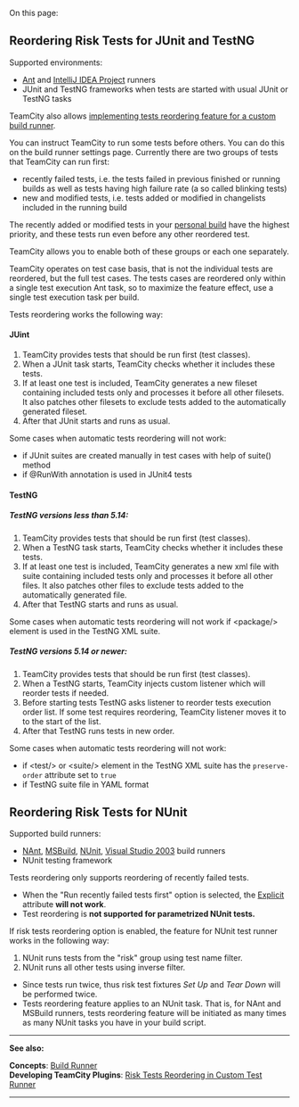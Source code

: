 [//]: # (title: Running Risk Group Tests First)
[//]: # (auxiliary-id: Running Risk Group Tests First)
On this page:

<tag-list of="chapter" mode="tree" depth="4"/>

<anchor name="testReorderingJUnitAndTestNG"/>

## Reordering Risk Tests for JUnit and TestNG
[//]: # (AltHead: testReorderingJUnitAndTestNG)

Supported environments:
* [Ant](ant.md) and [IntelliJ IDEA Project](intellij-idea-project.md) runners
* JUnit and TestNG frameworks when tests are started with usual JUnit or TestNG tasks

<tip>

TeamCity also allows [implementing tests reordering feature for a custom build runner](https://plugins.jetbrains.com/docs/teamcity/risk-tests-reordering-in-custom-test-runner.html).
</tip>

You can instruct TeamCity to run some tests before others. You can do this on the build runner settings page. Currently there are two groups of tests that TeamCity can run first:
* recently failed tests, i.e. the tests failed in previous finished or running builds as well as tests having high failure rate (a so called blinking tests)
* new and modified tests, i.e. tests added or modified in changelists included in the running build

<note>

The recently added or modified tests in your [personal build](personal-build.md) have the highest priority, and these tests run even before any other reordered test.
</note>

TeamCity allows you to enable both of these groups or each one separately.

TeamCity operates on test case basis, that is not the individual tests are reordered, but the full test cases. The tests cases are reordered only within a single test execution Ant task, so to maximize the feature effect, use a single test execution task per build.

Tests reordering works the following way:

#### JUint
1. TeamCity provides tests that should be run first (test classes).
2. When a JUnit task starts, TeamCity checks whether it includes these tests.
3. If at least one test is included, TeamCity generates a new fileset containing included tests only and processes it before all other filesets. It also patches other filesets to exclude tests added to the automatically generated fileset.
4. After that JUnit starts and runs as usual.

<note>

Some cases when automatic tests reordering will not work:
* if JUnit suites are created manually in test cases with help of suite() method
* if @RunWith annotation is used in JUnit4 tests
</note>

#### TestNG

##### TestNG versions less than 5.14:
1. TeamCity provides tests that should be run first (test classes).
2. When a TestNG task starts, TeamCity checks whether it includes these tests.
3. If at least one test is included, TeamCity generates a new xml file with suite containing included tests only and processes it before all other files. It also patches other files to exclude tests added to the automatically generated file.
4. After that TestNG starts and runs as usual.

<note>

Some cases when automatic tests reordering will not work
if &lt;package/&gt; element is used in the TestNG XML suite.
</note>

##### TestNG versions 5.14 or newer:
1. TeamCity provides tests that should be run first (test classes).
2. When a TestNG starts, TeamCity injects custom listener which will reorder tests if needed.
3. Before starting tests TestNG asks listener to reorder tests execution order list. If some test requires reordering, TeamCity listener moves it to to the start of the list.
4. After that TestNG runs tests in new order.

<note>

Some cases when automatic tests reordering will not work:
* if &lt;test/&gt; or &lt;suite/&gt; element in the TestNG XML suite has the `preserve-order` attribute set to `true`
* if TestNG suite file in YAML format
</note>

<anchor name="testReorderingForNUnit"/>

## Reordering Risk Tests for NUnit
[//]: # (AltHead: testReorderingForNUnit)

Supported build runners:
* [NAnt](nant.md), [MSBuild](msbuild.md), [NUnit](nunit.md), [Visual Studio 2003](visual-studio-2003.md) build runners
* NUnit testing framework

Tests reordering only supports reordering of recently failed tests. 


<note>

* When the "Run recently failed tests first" option is selected, the [Explicit](https://github.com/nunit/docs/wiki/Explicit-Attribute) attribute __will not work__.
* Test reordering is __not supported for parametrized NUnit tests.__
</note>


If risk tests reordering option is enabled, the feature for NUnit test runner works in the following way:
1. NUnit runs tests from the "risk" group using test name filter.
2. NUnit runs all other tests using inverse filter.

<note>

* Since tests run twice, thus risk test fixtures _Set Up_ and _Tear Down_ will be performed twice.
* Tests reordering feature applies to an NUnit task. That is, for NAnt and MSBuild runners, tests reordering feature will be initiated as many times as many NUnit tasks you have in your build script.
</note>

 __  __

__See also:__

__Concepts__: [Build Runner](build-runner.md)   
__Developing TeamCity Plugins__: [Risk Tests Reordering in Custom Test Runner](https://plugins.jetbrains.com/docs/teamcity/risk-tests-reordering-in-custom-test-runner.html)

__ __